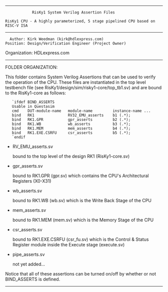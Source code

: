 ****************************************************************************************

				RisKy1 System Verilog Assertion Files

    RisKy1 CPU - A highly parameterized, 5 stage pipelined CPU based on RISC-V ISA
----------------------------------------------------------------------------------------

      Author: Kirk Weedman (kirk@hdlexpress.com)
    Position: Design/Verification Engineer (Project Owner)
Organization: HDLexpress.com

----------------------------------------------------------------------------------------

FOLDER ORGANIZATION:

This folder contains System Verilog Assertions that can be used to verify the operation of the CPU.
These files are instantiated in the top level testbench file (see RisKy1/design/sim/risky1-core/top_tb1.sv)
and are bound to the RisKy1-core as follows:

```
   `ifdef BIND_ASSERTS
   Usable in Questasim
   cmd    DUT-module-name   module-name         instance-name ...
   bind   RK1               RV32_EMU_asserts    b1 (.*);
   bind   RK1.GPR           gpr_asserts         b2 (.*);
   bind   RK1.WB            wb_asserts          b3 (.*);
   bind   RK1.MEM           mem_asserts         b4 (.*);
   bind   RK1.EXE.CSRFU     csr_asserts         b5 (.*);
   `endif
```

- RV_EMU_asserts.sv

   bound to the top level of the design RK1 (RisKy1-core.sv)
   
- gpr_asserts.sv

   bound to RK1.GPR (gpr.sv) which contains the CPU's Architectural Registers (X0-X31)
   
- wb_asserts.sv

   bound to RK1.WB (wb.sv) which is the Write Back Stage of the CPU 
   
- mem_asserts.sv

   bound to RK1.MEM (mem.sv) which is the Memory Stage of the CPU
   
- csr_asserts.sv

   bound to RK1.EXE.CSRFU (csr_fu.sv) which is the Control & Status Register module
   inside the Execute stage (execute.sv)

- pipe_asserts.sv

   not yet added...

Notice that all of these assertions can be turned on/off by whether or not BIND_ASSERTS
is defined.
 
****************************************************************************************
